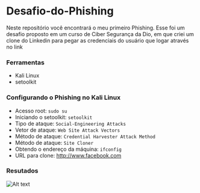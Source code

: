 # Desafio-do-Phishing
Neste repositório você encontrará o meu primeiro Phishing. Esse foi um desafio proposto em um curso de Ciber Segurança da Dio, em que criei um clone do Linkedin para pegar as credenciais do usuário que logar através no link

### Ferramentas

- Kali Linux
- setoolkit

### Configurando o Phishing no Kali Linux

- Acesso root: ``` sudo su ```
- Iniciando o setoolkit: ``` setoolkit ```
- Tipo de ataque: ``` Social-Engineering Attacks ```
- Vetor de ataque: ``` Web Site Attack Vectors ```
- Método de ataque: ```Credential Harvester Attack Method ```
- Método de ataque: ``` Site Cloner ```
- Obtendo o endereço da máquina: ``` ifconfig ```
- URL para clone: http://www.facebook.com

### Resutados

![Alt text](![image](https://github.com/GuiCamargoDev/Desafio-do-Phishing/assets/124837745/fa4ca5c7-5214-4a6c-ac76-3da2ce4e248a))
